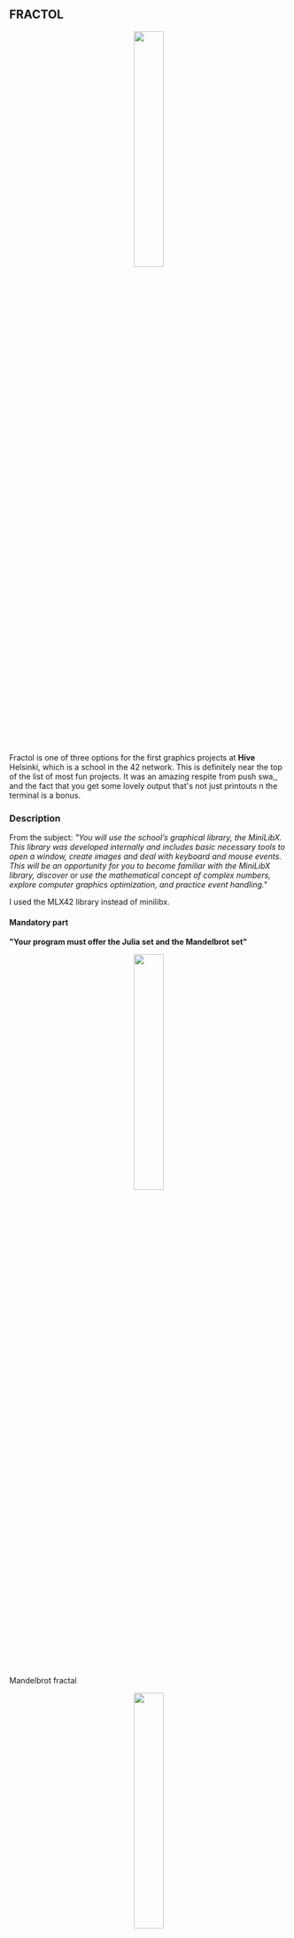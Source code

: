 ## **FRACTOL**

<p align="center" width="100%">
    <img width="33%" src="https://github.com/Arcane-Jill/images/blob/main/fract-olm.png">
</p>

Fractol is one of three options for the first graphics projects at **Hive** Helsinki, which is a school in the 42 network. This is definitely near the top of 
the list of most fun projects. It was an amazing respite from push swa,, and the fact that you get some lovely output that's not just printouts n the terminal
is a bonus.
### **Description**
From the subject: *"You will use the school’s graphical library, the MiniLibX. This library was developed internally and includes basic necessary tools to open 
a window, create images and deal with keyboard and mouse events.
This will be an opportunity for you to become familiar with the MiniLibX library, discover or use the mathematical concept of complex numbers, explore computer graphics
optimization, and practice event handling."*

I used the MLX42 library instead of minilibx.

#### **Mandatory part**

**"Your program must offer the Julia set and the Mandelbrot set"**
<p align="center" width="100%">
    <img width="33%" src="https://github.com/Arcane-Jill/images/blob/main/mandelbrot-blue.png">
</p>

Mandelbrot fractal

<p align="center" width="100%">
    <img width="33%" src="https://github.com/Arcane-Jill/images/blob/main/julia-blue.png">
</p>
Julia fractal

#### **Bonus part**

The bonus part involved more fancy things with the mouse and also an extra fractal. I chose the burning ship fractal:
<p align="center" width="100%">
    <img width="33%" src="https://github.com/Arcane-Jill/images/blob/main/burning-ship-red.png">
</p>
Burning ship fractal

### **How to use**
#### Clone the repository
```
git clone git@github.com:natalie-mein/fractol.git fractol && cd fractol
```
#### Compile the program
```
make
```
or to see the burning ship fractals
```
make bonus
```

#### Usage
```
./fractol <name of fractal>
```
or 
```
./fractol_bonus <name of fractal>
```
If you just enter
```
./fractol
```
you will get the following message:
```
Error: Invalid arguments provided.

~~~~~~~~Available Fractals~~~~~~~~~~
	Please type:
mandelbrot or julia


For Julia, you may specify starting values
between -2.0 and 2.0. Remember to include
one decimal place.


Examples for Julia sets:
	-0.4	0.6
	0.285	0.01
	0	0.8
	-1.476	0
	-0.12	-0.77
```
or with bonus:
```
Error: Invalid arguments provided.

~~~~~~~~Available Fractals~~~~~~~~~~
	Please type:
mandelbrot, julia, or burning


For Julia, you may specify starting values
between -2.0 and 2.0. Remember to include
one decimal place.


Examples for Julia sets:
	-0.4	0.6

	0.285	0.01
	0	0.8

	-1.476	0
	-0.12	-0.77
```
